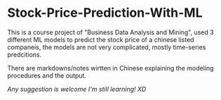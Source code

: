 # Stock-Price-Prediction-With-ML
This is a course project of "Business Data Analysis and Mining", used 3 different ML models to predict the stock price of a chinese listed companeis, the models are not very complicated, mostly time-series predcitions.

There are markdowns/notes wirtten in Chinese explaining the modeling procedures and the output.

*Any suggestion is welcome I'm still learning! XD*
